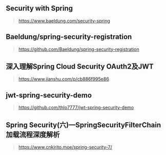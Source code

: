 ## Security with Spring
><https://www.baeldung.com/security-spring>
## Baeldung/spring-security-registration
><https://github.com/Baeldung/spring-security-registration>
## 深入理解Spring Cloud Security OAuth2及JWT
><https://www.jianshu.com/p/cb886f995e86>
## jwt-spring-security-demo
><https://github.com/thlo7777/jwt-spring-security-demo>
## Spring Security(六)—SpringSecurityFilterChain加载流程深度解析
><https://www.cnkirito.moe/spring-security-7/>